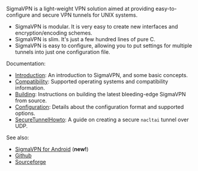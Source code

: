 SigmaVPN is a light-weight VPN solution aimed at providing easy-to-configure and secure VPN tunnels for UNIX systems.

  * SigmaVPN is modular. It is very easy to create new interfaces and encryption/encoding schemes.
  * SigmaVPN is slim. It's just a few hundred lines of pure C.
  * SigmaVPN is easy to configure, allowing you to put settings for multiple tunnels into just one configuration file.

Documentation:

  * [Introduction](Introduction.md): An introduction to SigmaVPN, and some basic concepts.
  * [Compatibility](Compatibility.md): Supported operating systems and compatibility information.
  * [Building](Building.md): Instructions on building the latest bleeding-edge SigmaVPN from source.
  * [Configuration](Configuration.md): Details about the configuration format and supported options.
  * [SecureTunnelHowto](SecureTunnelHowto.md): A guide on creating a secure `nacltai` tunnel over UDP.

See also:

  * [SigmaVPN for Android](https://market.android.com/details?id=com.frozenriver.sigmavpn) (**new!**)
  * [Github](http://github.com/neilalexander/sigmavpn/)
  * [Sourceforge](https://sourceforge.net/p/sigmavpn/)